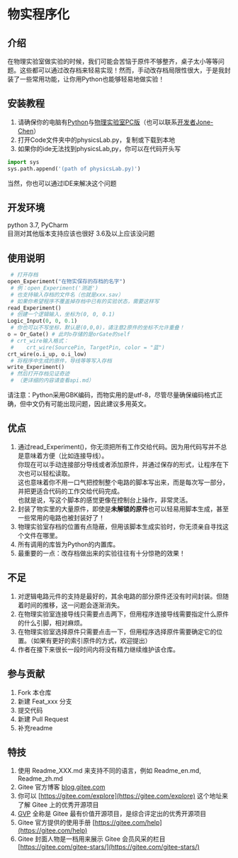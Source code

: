 # 物实程序化

## 介绍
在物理实验室做实验的时候，我们可能会苦恼于原件不够整齐，桌子太小等等问题。这些都可以通过改存档来轻易实现！然而，手动改存档局限性很大，于是我封装了一些常用功能，让你用Python也能够轻易地做实验！

## 安装教程

1.  请确保你的电脑有[Python](https://www.python.org)与[物理实验室PC版](https://www.turtlesim.com/)（也可以联系[开发者Jone-Chen](https://gitee.com/civitasjohn)）
2.  打开Code文件夹中的physicsLab.py，复制或下载到本地
3.  如果你的ide无法找到physicsLab,py，你可以在代码开头写  
```python
import sys
sys.path.append('(path of physicsLab.py)')
```
当然，你也可以通过IDE来解决这个问题

## 开发环境
python 3.7, PyCharm  
目测对其他版本支持应该也很好
3.6及以上应该没问题

## 使用说明

```python
 # 打开存档  
open_Experiment("在物实保存的存档的名字")
 # 例：open_Experiment('测逝')  
 # 也支持输入存档的文件名（也就是xxx.sav）
 # 如果你希望程序不覆盖掉存档中已有的实验状态，需要这样写  
read_Experiment()  
 # 创建一个逻辑输入，坐标为(0, 0, 0.1)  
Logic_Input(0, 0, 0.1)   
 # 你也可以不写坐标，默认是(0,0,0)，请注意2原件的坐标不允许重叠！  
o = Or_Gate() # 此时o存储的是orGate的self  
 # crt_wire输入格式：  
 #    crt_wire(SourcePin, TargetPin, color = "蓝")  
crt_wire(o.i_up, o.i_low)  
 # 将程序中生成的原件，导线等等写入存档  
write_Experiment()  
 # 然后打开存档见证奇迹  
 # （更详细的内容请查看api.md）
```
请注意：Python采用GBK编码，而物实用的是utf-8，尽管尽量确保编码格式正确，但中文仍有可能出现问题，因此建议多用英文。  

## 优点
1. 通过read_Experiment()，你无须把所有工作交给代码。因为用代码写并不总是意味着方便（比如连接导线）。  
你现在可以手动连接部分导线或者添加原件，并通过保存的形式，让程序在下次也可以轻松读取。  
这也意味着你不用一口气把控制整个电路的脚本写出来，而是每次写一部分，并把更适合代码的工作交给代码完成。  
也就是说，写这个脚本的感觉更像在控制台上操作，非常灵活。
2. 封装了物实里的大量原件，即使是**未解锁的原件**也可以轻易用脚本生成，甚至一些常用的电路也被封装好了！
3. 物理实验室存档的位置有点隐蔽，但用该脚本生成实验时，你无须亲自寻找这个文件在哪里。
4. 所有调用的库皆为Python的内置库。
5. 最重要的一点：改存档做出来的实验往往有十分惊艳的效果！

## 不足
1. 对逻辑电路元件的支持是最好的，其余电路的部分原件还没有时间封装。但随着时间的推移，这一问题会逐渐消失。
2. 在物理实验室连接导线只需要点击两下，但用程序连接导线需要指定什么原件的什么引脚，相对麻烦。
3. 在物理实验室选择原件只需要点击一下，但用程序选择原件需要确定它的位置。（如果有更好的索引原件的方式，欢迎提出）
4. 作者在接下来很长一段时间内将没有精力继续维护该仓库。

## 参与贡献
1.  Fork 本仓库
2.  新建 Feat_xxx 分支
3.  提交代码
4.  新建 Pull Request
5.  补充readme

## 特技

1.  使用 Readme\_XXX.md 来支持不同的语言，例如 Readme\_en.md, Readme\_zh.md
2.  Gitee 官方博客 [blog.gitee.com](https://blog.gitee.com)
3.  你可以 [https://gitee.com/explore](https://gitee.com/explore) 这个地址来了解 Gitee 上的优秀开源项目
4.  [GVP](https://gitee.com/gvp) 全称是 Gitee 最有价值开源项目，是综合评定出的优秀开源项目
5.  Gitee 官方提供的使用手册 [https://gitee.com/help](https://gitee.com/help)
6.  Gitee 封面人物是一档用来展示 Gitee 会员风采的栏目 [https://gitee.com/gitee-stars/](https://gitee.com/gitee-stars/)

